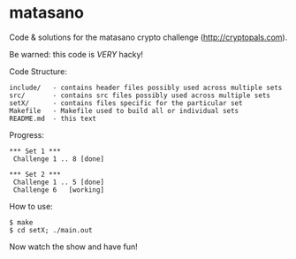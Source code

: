 matasano
========

Code &amp; solutions for the matasano crypto challenge (http://cryptopals.com).

Be warned: this code is _VERY_ hacky!

Code Structure:

    include/   - contains header files possibly used across multiple sets
    src/       - contains src files possibly used across multiple sets
    setX/      - contains files specific for the particular set
    Makefile   - Makefile used to build all or individual sets
    README.md  - this text

Progress:

    *** Set 1 ***
     Challenge 1 .. 8 [done]

    *** Set 2 ***
     Challenge 1 .. 5 [done]
     Challenge 6   [working]

How to use:

    $ make
    $ cd setX; ./main.out

Now watch the show and have fun!
